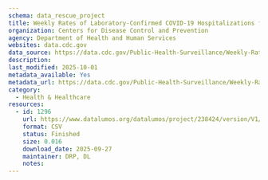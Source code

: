 ```yaml
---
schema: data_rescue_project 
title: Weekly Rates of Laboratory-Confirmed COVID-19 Hospitalizations from the COVID-NET Surveillance System
organization: Centers for Disease Control and Prevention
agency: Department of Health and Human Services
websites: data.cdc.gov
data_source: https://data.cdc.gov/Public-Health-Surveillance/Weekly-Rates-of-Laboratory-Confirmed-COVID-19-Hosp/6jg4-xsqq/data_preview
description: 
last_modified: 2025-10-01
metadata_available: Yes
metadata_url: https://data.cdc.gov/Public-Health-Surveillance/Weekly-Rates-of-Laboratory-Confirmed-COVID-19-Hosp/6jg4-xsqq/about_data
category:
  - Health & Healthcare 
resources:
  - id: 1296
    url: https://www.datalumos.org/datalumos/project/238424/version/V1/view
    format: CSV
    status: Finished
    size: 0.016
    download_date: 2025-09-27
    maintainer: DRP, DL
    notes: 
---
```

